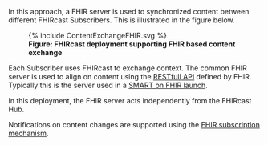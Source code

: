 In this approach, a FHIR server is used to synchronized content between different FHIRcast Subscribers. This is illustrated in the figure below.

<figure>
  {% include ContentExchangeFHIR.svg %}
  <figcaption><b>Figure: FHIRcast deployment supporting FHIR based content exchange</b></figcaption>
</figure>

Each Subscriber uses FHIRcast to exchange context. The common FHIR server is used to align on content using the [RESTfull API](https://build.fhir.org/http) defined by FHIR. Typically this is the server used in a [SMART on FHIR launch](4-1-launch-scenarios.html).

In this deployment, the FHIR server acts independently from the FHIRcast Hub.

Notifications on content changes are supported using the [FHIR subscription mechanism](https://build.fhir.org/subscriptions.html).
